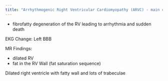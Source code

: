 ```yaml
---
title: "Arrhythmogenic Right Ventricular Cardiomyopathy (ARVC) - main characteristic feature - EKG change (1) - main MR Findings"
---
```

- fibrofatty degeneration of the RV leading to arrhythmia and sudden death

EKG Change: Left BBB

MR Findings:
- dilated RV
- fat in the RV Wall (fat saturation sequence)

Dilated right ventricle with fatty wall and lots of trabeculae


